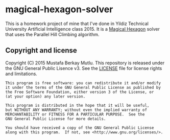 # magical-hexagon-solver
This is a homework project of mine that I've done in Yildiz Technical University Artificial Intelligence class 2015. It is a [Magical Hexagon](https://en.wikipedia.org/wiki/Magic_hexagon) solver that uses the Parallel Hill Climbing algorithm.

## Copyright and license
Copyright (C) 2015 Mustafa Berkay Mutlu. This repository is released under the GNU General Public Lisence v3. See the [LICENSE](LICENSE) file for license rights and limitations.

    This program is free software: you can redistribute it and/or modify
    it under the terms of the GNU General Public License as published by
    the Free Software Foundation, either version 3 of the License, or
    (at your option) any later version.

    This program is distributed in the hope that it will be useful,
    but WITHOUT ANY WARRANTY; without even the implied warranty of
    MERCHANTABILITY or FITNESS FOR A PARTICULAR PURPOSE.  See the
    GNU General Public License for more details.

    You should have received a copy of the GNU General Public License
    along with this program.  If not, see <http://www.gnu.org/licenses/>.